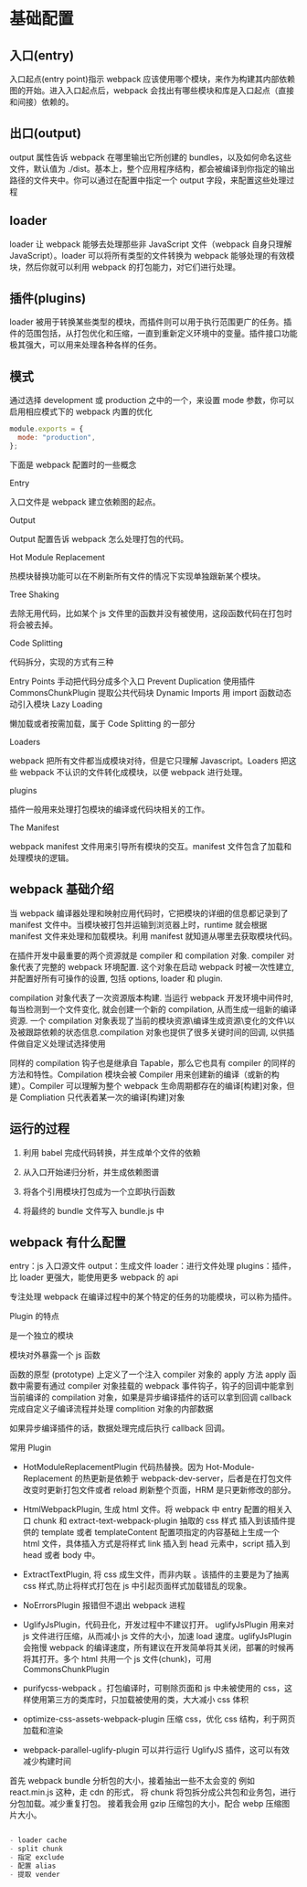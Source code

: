 # 基础配置

## 入口(entry)

入口起点(entry point)指示 webpack 应该使用哪个模块，来作为构建其内部依赖图的开始。进入入口起点后，webpack 会找出有哪些模块和库是入口起点（直接和间接）依赖的。

## 出口(output)

output 属性告诉 webpack 在哪里输出它所创建的 bundles，以及如何命名这些文件，默认值为 ./dist。基本上，整个应用程序结构，都会被编译到你指定的输出路径的文件夹中。你可以通过在配置中指定一个 output 字段，来配置这些处理过程

## loader

loader 让 webpack 能够去处理那些非 JavaScript 文件（webpack 自身只理解 JavaScript）。loader 可以将所有类型的文件转换为 webpack 能够处理的有效模块，然后你就可以利用 webpack 的打包能力，对它们进行处理。

## 插件(plugins)

loader 被用于转换某些类型的模块，而插件则可以用于执行范围更广的任务。插件的范围包括，从打包优化和压缩，一直到重新定义环境中的变量。插件接口功能极其强大，可以用来处理各种各样的任务。

## 模式

通过选择 development 或 production 之中的一个，来设置 mode 参数，你可以启用相应模式下的 webpack 内置的优化

```js
module.exports = {
  mode: "production",
};
```

下面是 webpack 配置时的一些概念

Entry

入口文件是 webpack 建立依赖图的起点。

Output

Output 配置告诉 webpack 怎么处理打包的代码。

Hot Module Replacement

热模块替换功能可以在不刷新所有文件的情况下实现单独跟新某个模块。

Tree Shaking

去除无用代码，比如某个 js 文件里的函数并没有被使用，这段函数代码在打包时将会被去掉。

Code Splitting

代码拆分，实现的方式有三种

Entry Points 手动把代码分成多个入口
Prevent Duplication 使用插件 CommonsChunkPlugin 提取公共代码块
Dynamic Imports 用 import 函数动态动引入模块
Lazy Loading

懒加载或者按需加载，属于 Code Splitting 的一部分

Loaders

webpack 把所有文件都当成模块对待，但是它只理解 Javascript。Loaders 把这些 webpack 不认识的文件转化成模块，以便 webpack 进行处理。

plugins

插件一般用来处理打包模块的编译或代码块相关的工作。

The Manifest

webpack manifest 文件用来引导所有模块的交互。manifest 文件包含了加载和处理模块的逻辑。

## webpack 基础介绍

当 webpack 编译器处理和映射应用代码时，它把模块的详细的信息都记录到了 manifest 文件中。当模块被打包并运输到浏览器上时，runtime 就会根据 manifest 文件来处理和加载模块。利用 manifest 就知道从哪里去获取模块代码。

在插件开发中最重要的两个资源就是 compiler 和 compilation 对象.
compiler 对象代表了完整的 webpack 环境配置. 这个对象在启动 webpack 时被一次性建立, 并配置好所有可操作的设置, 包括 options, loader 和 plugin.

compilation 对象代表了一次资源版本构建. 当运行 webpack 开发环境中间件时, 每当检测到一个文件变化, 就会创建一个新的 compilation, 从而生成一组新的编译资源. 一个 compilation 对象表现了当前的模块资源\编译生成资源\变化的文件\以及被跟踪依赖的状态信息.compilation 对象也提供了很多关键时间的回调, 以供插件做自定义处理试选择使用

同样的 compilation 钩子也是继承自 Tapable，那么它也具有 compiler 的同样的方法和特性。Compilation 模块会被 Compiler 用来创建新的编译（或新的构建）。Compiler 可以理解为整个 webpack 生命周期都存在的编译[构建]对象，但是 Compliation 只代表着某一次的编译[构建]对象

## 运行的过程

1. 利用 babel 完成代码转换，并生成单个文件的依赖

2. 从入口开始递归分析，并生成依赖图谱

3. 将各个引用模块打包成为一个立即执行函数

4. 将最终的 bundle 文件写入 bundle.js 中

## webpack 有什么配置

entry：js 入口源文件
output：生成文件
loader：进行文件处理
plugins：插件，比 loader 更强大，能使用更多 webpack 的 api

专注处理 webpack 在编译过程中的某个特定的任务的功能模块，可以称为插件。

Plugin 的特点

是一个独立的模块

模块对外暴露一个 js 函数

函数的原型 (prototype) 上定义了一个注入 compiler 对象的 apply 方法 apply 函数中需要有通过 compiler 对象挂载的 webpack 事件钩子，钩子的回调中能拿到当前编译的 compilation 对象，如果是异步编译插件的话可以拿到回调 callback
完成自定义子编译流程并处理 complition 对象的内部数据

如果异步编译插件的话，数据处理完成后执行 callback 回调。

常用 Plugin

- HotModuleReplacementPlugin 代码热替换。因为 Hot-Module-Replacement 的热更新是依赖于 webpack-dev-server，后者是在打包文件改变时更新打包文件或者 reload 刷新整个页面，HRM 是只更新修改的部分。

- HtmlWebpackPlugin, 生成 html 文件。将 webpack 中 entry 配置的相关入口 chunk 和 extract-text-webpack-plugin 抽取的 css 样式 插入到该插件提供的 template 或者 templateContent 配置项指定的内容基础上生成一个 html 文件，具体插入方式是将样式 link 插入到 head 元素中，script 插入到 head 或者 body 中。

- ExtractTextPlugin, 将 css 成生文件，而非内联 。该插件的主要是为了抽离 css 样式,防止将样式打包在 js 中引起页面样式加载错乱的现象。

- NoErrorsPlugin 报错但不退出 webpack 进程

- UglifyJsPlugin，代码丑化，开发过程中不建议打开。 uglifyJsPlugin 用来对 js 文件进行压缩，从而减小 js 文件的大小，加速 load 速度。uglifyJsPlugin 会拖慢 webpack 的编译速度，所有建议在开发简单将其关闭，部署的时候再将其打开。多个 html 共用一个 js 文件(chunk)，可用 CommonsChunkPlugin

- purifycss-webpack 。打包编译时，可剔除页面和 js 中未被使用的 css，这样使用第三方的类库时，只加载被使用的类，大大减小 css 体积

- optimize-css-assets-webpack-plugin 压缩 css，优化 css 结构，利于网页加载和渲染

- webpack-parallel-uglify-plugin 可以并行运行 UglifyJS 插件，这可以有效减少构建时间

首先 webpack bundle 分析包的大小，接着抽出一些不太会变的 例如 react.min.js 这种，走 cdn 的形式， 将 chunk 将包拆分成公共包和业务包，进行分包加载。减少重复打包。 接着我会用 gzip 压缩包的大小，配合 webp 压缩图片大小。

```js

- loader cache
- split chunk
- 指定 exclude
- 配置 alias
- 提取 vender
```
